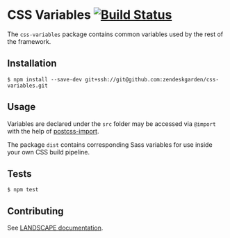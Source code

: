 # CSS Variables [![Build Status](https://travis-ci.com/zendeskgarden/css-variables.svg?token=dDt9s6smCMgz269xNbpz)](https://travis-ci.com/zendeskgarden/css-variables)

The `css-variables` package contains common variables used by the rest
of the framework.

## Installation

    $ npm install --save-dev git+ssh://git@github.com:zendeskgarden/css-variables.git

## Usage

Variables are declared under the `src` folder may be accessed via
`@import` with the help of
[postcss-import](https://github.com/postcss/postcss-import).

The package `dist` contains corresponding Sass variables for use inside
your own CSS build pipeline.

## Tests

    $ npm test

## Contributing

See [LANDSCAPE
documentation](https://github.com/zendeskgarden/LANDSCAPE/wiki/Contributing).
